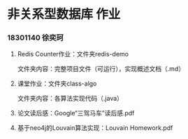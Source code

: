 # 非关系型数据库 作业

### 18301140 徐奕珂



1. Redis Counter作业：文件夹redis-demo

   文件夹内容：完整项目文件（可运行），实现概述文档（.md）

   

2. 课堂作业：文件夹class-algo

   文件夹内容：各算法实现代码（.java）

   

3. 论文读后感：Google“三驾马车”读后感.pdf

   

4. 基于neo4j的Louvain算法实现：Louvain Homework.pdf